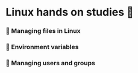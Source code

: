 # Linux hands on studies 📜
### 🔖 Managing files in Linux
### 🔖 Environment variables
### 🔖 Managing users and groups

